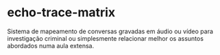 # echo-trace-matrix
Sistema de mapeamento de conversas gravadas em áudio ou vídeo para investigação criminal ou simplesmente relacionar melhor os assuntos abordados numa aula extensa.
